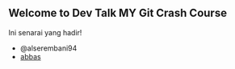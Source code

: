 ## Welcome to Dev Talk MY Git Crash Course

Ini senarai yang hadir!
- @alserembani94
- [abbas](https://github.com/ismi-abbas)